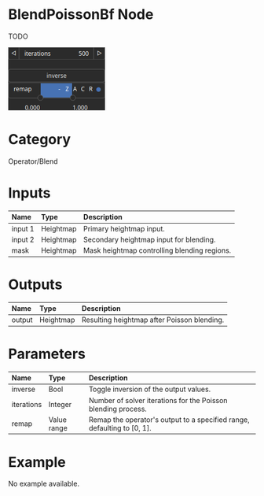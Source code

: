 
BlendPoissonBf Node
===================


TODO



![img](../../images/nodes/BlendPoissonBf_settings.png)


# Category


Operator/Blend
# Inputs

|Name|Type|Description|
| :--- | :--- | :--- |
|input 1|Heightmap|Primary heightmap input.|
|input 2|Heightmap|Secondary heightmap input for blending.|
|mask|Heightmap|Mask heightmap controlling blending regions.|

# Outputs

|Name|Type|Description|
| :--- | :--- | :--- |
|output|Heightmap|Resulting heightmap after Poisson blending.|

# Parameters

|Name|Type|Description|
| :--- | :--- | :--- |
|inverse|Bool|Toggle inversion of the output values.|
|iterations|Integer|Number of solver iterations for the Poisson blending process.|
|remap|Value range|Remap the operator's output to a specified range, defaulting to [0, 1].|

# Example


No example available.